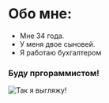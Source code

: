 # Обо мне:

* Мне 34 года.
* У меня двое сыновей.
* Я работаю бухгалтером
### Буду пргораммистом!

![Так я выгляжу!](d:/%D1%81%20xhaomi/IMG_20190621_141332.jpg)